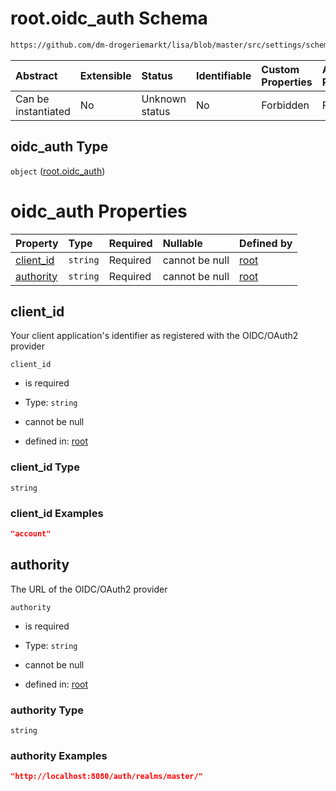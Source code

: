 # root.oidc\_auth Schema

```txt
https://github.com/dm-drogeriemarkt/lisa/blob/master/src/settings/schema.json#/properties/oidc_auth
```



| Abstract            | Extensible | Status         | Identifiable | Custom Properties | Additional Properties | Access Restrictions | Defined In                                                                               |
| :------------------ | :--------- | :------------- | :----------- | :---------------- | :-------------------- | :------------------ | :--------------------------------------------------------------------------------------- |
| Can be instantiated | No         | Unknown status | No           | Forbidden         | Forbidden             | none                | [settings.schema.json\*](../../src/settings/settings.schema.json "open original schema") |

## oidc\_auth Type

`object` ([root.oidc\_auth](settings-properties-rootoidc_auth.md))

# oidc\_auth Properties

| Property                 | Type     | Required | Nullable       | Defined by                                                                                                                                                                                   |
| :----------------------- | :------- | :------- | :------------- | :------------------------------------------------------------------------------------------------------------------------------------------------------------------------------------------- |
| [client\_id](#client_id) | `string` | Required | cannot be null | [root](settings-properties-rootoidc_auth-properties-client_id.md "https://github.com/dm-drogeriemarkt/lisa/blob/master/src/settings/schema.json#/properties/oidc_auth/properties/client_id") |
| [authority](#authority)  | `string` | Required | cannot be null | [root](settings-properties-rootoidc_auth-properties-authority.md "https://github.com/dm-drogeriemarkt/lisa/blob/master/src/settings/schema.json#/properties/oidc_auth/properties/authority") |

## client\_id

Your client application's identifier as registered with the OIDC/OAuth2 provider

`client_id`

*   is required

*   Type: `string`

*   cannot be null

*   defined in: [root](settings-properties-rootoidc_auth-properties-client_id.md "https://github.com/dm-drogeriemarkt/lisa/blob/master/src/settings/schema.json#/properties/oidc_auth/properties/client_id")

### client\_id Type

`string`

### client\_id Examples

```json
"account"
```

## authority

The URL of the OIDC/OAuth2 provider

`authority`

*   is required

*   Type: `string`

*   cannot be null

*   defined in: [root](settings-properties-rootoidc_auth-properties-authority.md "https://github.com/dm-drogeriemarkt/lisa/blob/master/src/settings/schema.json#/properties/oidc_auth/properties/authority")

### authority Type

`string`

### authority Examples

```json
"http://localhost:8080/auth/realms/master/"
```
